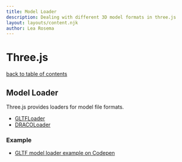 ```yaml
---
title: Model Loader
description: Dealing with different 3D model formats in three.js
layout: layouts/content.njk
author: Lea Rosema
---
```


# Three.js

[back to table of contents](../)

## Model Loader

Three.js provides loaders for model file formats.

- [GLTFLoader](https://threejs.org/docs/index.html#examples/en/loaders/GLTFLoader)
- [DRACOLoader](https://threejs.org/docs/index.html#examples/en/loaders/DRACOLoader)

### Example

- [GLTF model loader example on Codepen](https://codepen.io/terabaud/pen/NWrjGaO?editors=1010)
